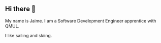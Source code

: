 ## Hi there 👋

My name is Jaime. I am a Software Development Engineer apprentice with QMUL.

I like sailing and skiing.

